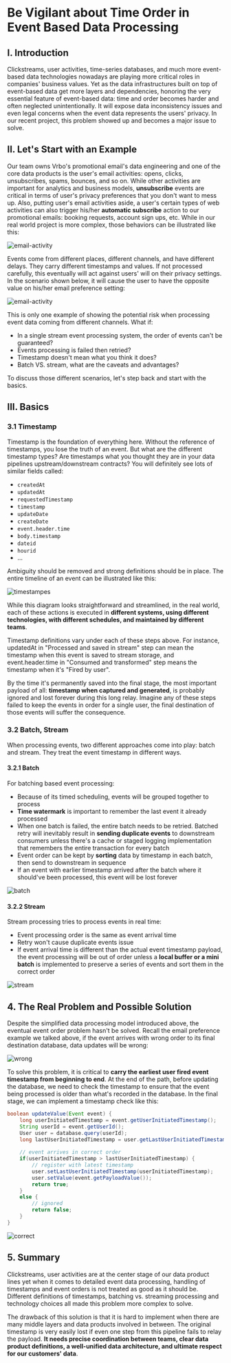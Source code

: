# Be Vigilant about Time Order in Event Based Data Processing

## I. Introduction
Clickstreams, user activities, time-series databases, and much more event-based data technologies nowadays are playing more critical roles in companies' business values. Yet as the data infrastructures built on top of event-based data get more layers and dependencies, honoring the very essential feature of event-based data: time and order becomes harder and often neglected unintentionally. It will expose data inconsistency issues and even legal concerns when the event data represents the users' privacy. In our recent project, this problem showed up and becomes a major issue to solve.

## II. Let's Start with an Example
Our team owns Vrbo's promotional email's data engineering and one of the core data products is the user's email activities: opens, clicks, unsubscribes, spams, bounces, and so on. While other activities are important for analytics and business models, **unsubscribe** events are critical in terms of user's privacy preferences that you don't want to mess up. Also, putting user's email activities aside, a user's certain types of web activities can also trigger his/her **automatic subscribe** action to our promotional emails: booking requests, account sign ups, etc. While in our real world project is more complex, those behaviors can be illustrated like this:

![email-activity](../images/event-order/email-activities.png)

Events come from different places, different channels, and have different delays. They carry different timestamps and values. If not processed carefully, this eventually will act against users' will on their privacy settings. In the scenario shown below, it will cause the user to have the opposite value on his/her email preference setting:

![email-activity](../images/event-order/wrong-email-order.png)

This is only one example of showing the potential risk when processing event data coming from different channels. What if:

- In a single stream event processing system, the order of events can't be guaranteed?
- Events processing is failed then retried?
- Timestamp doesn't mean what you think it does?
- Batch VS. stream, what are the caveats and advantages?

To discuss those different scenarios, let's step back and start with the basics.

## III. Basics

### 3.1 Timestamp

Timestamp is the foundation of everything here. Without the reference of timestamps, you lose the truth of an event. But what are the different timestamp types? Are timestamps what you thought they are in your data pipelines upstream/downstream contracts? You will definitely see lots of similar fields called:

- `createdAt`
- `updatedAt`
- `requestedTimestamp`
- `timestamp`
- `updateDate`
- `createDate`
- `event.header.time`
- `body.timestamp`
- `dateid`
- `hourid`
- ...

Ambiguity should be removed and strong definitions should be in place. The entire timeline of an event can be illustrated like this:

![timestampes](../images/event-order/timestamps.png)

While this diagram looks straightforward and streamlined, in the real world, each of these actions is executed in **different systems, using different technologies, with different schedules, and maintained by different teams**. 

Timestamp definitions vary under each of these steps above. For instance, updatedAt in "Processed and saved in stream" step can mean the timestamp when this event is saved to stream storage, and event.header.time in "Consumed and transformed" step means the timestamp when it's "Fired by user". 

By the time it's permanently saved into the final stage, the most important payload of all: **timestamp when captured and generated**, is probably ignored and lost forever during this long relay. Imagine any of these steps failed to keep the events in order for a single user, the final destination of those events will suffer the consequence.

### 3.2 Batch, Stream

When processing events, two different approaches come into play: batch and stream. They treat the event timestamp in different ways.

#### 3.2.1 Batch

For batching based event processing:

- Because of its timed scheduling, events will be grouped together to process
- **Time watermark** is important to remember the last event it already processed
- When one batch is failed, the entire batch needs to be retried. Batched retry will inevitably result in **sending duplicate events** to downstream consumers unless there's a cache or staged logging implementation that remembers the entire transaction for every batch
- Event order can be kept by **sorting** data by timestamp in each batch, then send to downstream in sequence
- If an event with earlier timestamp arrived after the batch where it should've been processed, this event will be lost forever

![batch](../images/event-order/batch.png)

#### 3.2.2 Stream

Stream processing tries to process events in real time:

- Event processing order is the same as event arrival time
- Retry won't cause duplicate events issue
- If event arrival time is different than the actual event timestamp payload, the event processing will be out of order unless a **local buffer or a mini batch** is implemented to preserve a series of events and sort them in the correct order

![stream](../images/event-order/stream.png)

## 4. The Real Problem and Possible Solution

Despite the simplified data processing model introduced above, the eventual event order problem hasn't be solved. Recall the email preference example we talked above, if the event arrives with wrong order to its final destination database, data updates will be wrong:

![wrong](../images/event-order/wrong.png)

To solve this problem, it is critical to **carry the earliest user fired event timestamp from beginning to end**. At the end of the path, before updating the database, we need to check the timestamp to ensure that the event being processed is older than what's recorded in the database. In the final stage, we can implement a timestamp check like this:

```java
boolean updateValue(Event event) {
    long userInitiatedTimestamp = event.getUserInitiatedTimestamp();
    String userId = event.getUserId();
    User user = database.query(userId);
    long lastUserInitiatedTimestamp = user.getLastUserInitiatedTimestamp();
     
    // event arrives in correct order
    if(userInitiatedTimestamp > lastUserInitiatedTimestamp) {
        // register with latest timestamp
        user.setLastUserInitiatedTimestamp(userInitiatedTimestamp);
        user.setValue(event.getPayloadValue());
        return true;
    }
    else {
        // ignored
        return false;
    }
}
```

![correct](../images/event-order/correct.png)

## 5. Summary

Clickstreams, user activities are at the center stage of our data product lines yet when it comes to detailed event data processing, handling of timestamps and event orders is not treated as good as it should be. Different definitions of timestamps, batching vs. streaming processing and technology choices all made this problem more complex to solve.

The drawback of this solution is that it is hard to implement when there are many middle layers and data products involved in between. The original timestamp is very easily lost if even one step from this pipeline fails to relay the payload. **It needs precise coordination between teams, clear data product definitions, a well-unified data architecture, and ultimate respect for our customers' data**.